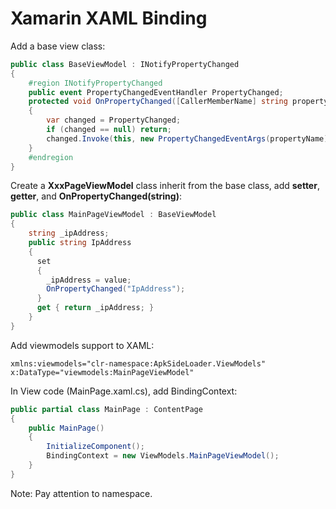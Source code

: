 # Xamarin XAML Binding

Add a base view class:
```c#
public class BaseViewModel : INotifyPropertyChanged
{
	#region INotifyPropertyChanged
    public event PropertyChangedEventHandler PropertyChanged;
    protected void OnPropertyChanged([CallerMemberName] string propertyName = "")
    {
      	var changed = PropertyChanged;
      	if (changed == null) return;
  		changed.Invoke(this, new PropertyChangedEventArgs(propertyName));
	}
	#endregion
}
```

Create a **XxxPageViewModel** class inherit from the base class, add **setter**, **getter**, and **OnPropertyChanged(string)**:

```c#
public class MainPageViewModel : BaseViewModel
{
    string _ipAddress;
	public string IpAddress
    {
      set
      {
        _ipAddress = value;
        OnPropertyChanged("IpAddress");
      }
      get { return _ipAddress; }
    }
}
```

Add viewmodels support to XAML:

```xaml
xmlns:viewmodels="clr-namespace:ApkSideLoader.ViewModels"
x:DataType="viewmodels:MainPageViewModel"
```

In View code (MainPage.xaml.cs), add BindingContext:

```c#
public partial class MainPage : ContentPage
{
    public MainPage()
    {
        InitializeComponent();
        BindingContext = new ViewModels.MainPageViewModel();
    }
}
```

Note: Pay attention to namespace.
